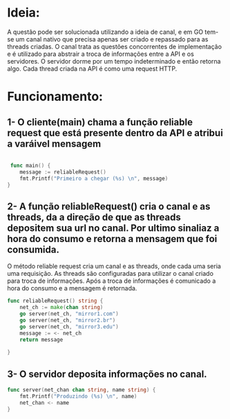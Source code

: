 # Ideia:

A questão pode ser solucionada utilizando a ideia de canal, e em GO tem-se um canal nativo que precisa apenas ser criado e repassado para as threads criadas. O canal trata as questões concorrentes de implementação e é utilizado para abstrair a troca de informações entre a API e os servidores. O servidor dorme por um tempo indeterminado e então retorna algo.
Cada thread criada na API é como uma request HTTP. 

# Funcionamento:

## 1- O cliente(main) chama a função reliable request que está presente dentro da API e atribui a varáivel mensagem

 
```Go

 func main() {
	message := reliableRequest()
	fmt.Printf("Primeiro a chegar (%s) \n", message)
}
```

## 2- A função reliableRequest() cria o canal e as threads, da a direção de que as threads depositem sua url no canal. Por ultimo sinaliaz a hora do consumo e retorna a mensagem que foi consumida.

O método reliable request cria um canal e as threads, onde cada uma seria uma requisição. As threads são configuradas para utilizar o canal criado para troca de informações. Após a troca de informações é comunicado a hora do consumo e a mensagem é retornada.

```Go
func reliableRequest() string {
	net_ch := make(chan string)
	go server(net_ch, "mirror1.com")
	go server(net_ch, "mirror2.br")
	go server(net_ch, "mirror3.edu")
	message := <- net_ch
	return message
	
}
```
  

## 3- O servidor deposita informações no canal.

```Go
func server(net_chan chan string, name string) {
	fmt.Printf("Produzindo (%s) \n", name)
	net_chan <- name
}
  
  ```
